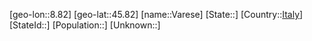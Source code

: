 ﻿---
location: [45.82,8.82]
type: City
tags:
- geo/City


SpocWebEntityId: 35211
isDeleted: false
confidential: public

---
[geo-lon::8.82]
[geo-lat::45.82]
[name::Varese]
[State::]
[Country::[Italy](geo/Continent/Europe/Italy.md)]
[StateId::]
[Population::]
[Unknown::]

